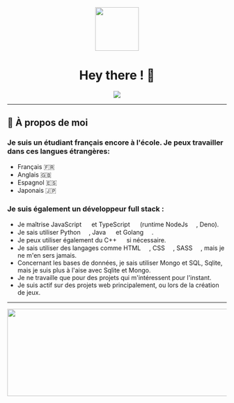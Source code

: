 <div id="header" align="center">
  <img src="https://media.giphy.com/media/eYiTd4Ip9D1SdS3esc/giphy.gif" width="100"/>
 
  <div>
    <img src="https://komarev.com/ghpvc/?username=PxndxDev&style=flat-square&color=blue" alt=""/>
  </div>
  
  <h1>
    Hey there ! 👋
  </h1>
  
</div>

<div align="center">
  <img src="https://cdn.discordapp.com/attachments/983073037001834617/983657211295301632/ezgif.com-gif-maker.gif" />
</div>

---

## 🎏 À propos de moi

### Je suis un étudiant français encore à l'école. Je peux travailler dans ces langues étrangères:
- Français 🇫🇷
- Anglais 🇬🇧
- Espagnol 🇪🇸
- Japonais 🇯🇵

### Je suis également un développeur full stack :
- Je maîtrise JavaScript <img src="https://cdn.discordapp.com/attachments/976532495543730220/983660175401566248/js.png" width="15px" /> et TypeScript <img src="https://cdn.discordapp.com/attachments/976532495543730220/983660176856989726/typescript.png" width="15px" /> (runtime NodeJs <img src="https://cdn.discordapp.com/attachments/976532495543730220/983660175632261120/node-js.png" width="15px" />, Deno). 
- Je sais utiliser Python <img src="https://cdn.discordapp.com/attachments/976532495543730220/983660175854534656/python.png" width="15px" />, Java <img src="https://cdn.discordapp.com/attachments/976532495543730220/983660175175090176/java.png" width="15px" /> et Golang <img src="https://cdn.discordapp.com/attachments/976532495543730220/983660174713683968/go.png" width="15px" />.
- Je peux utiliser également du C++ <img src="https://cdn.discordapp.com/attachments/976532495543730220/983660174185209886/c-.png" width="15px" /> si nécessaire.
- Je sais utiliser des langages comme HTML <img src="https://cdn.discordapp.com/attachments/976532495543730220/983660174965370900/html-5.png" width="15px" />, CSS <img src="https://cdn.discordapp.com/attachments/976532495543730220/983660174449455124/css-3.png" width="15px" />, SASS <img src="https://cdn.discordapp.com/attachments/976532495543730220/983660176278188072/sass.png" width="15px" />, mais je ne m'en sers jamais.
- Concernant les bases de données, je sais utiliser Mongo et SQL, Sqlite, mais je suis plus à l'aise avec Sqlite et Mongo.
- Je ne travaille que pour des projets qui m'intéressent pour l'instant.
- Je suis actif sur des projets web principalement, ou lors de la création de jeux.
---

<div align="center">
  <img src="https://github-readme-stats.vercel.app/api?username=PxndxDev&show_icons=true&theme=radical" width="700" height="200"/>
</div>
